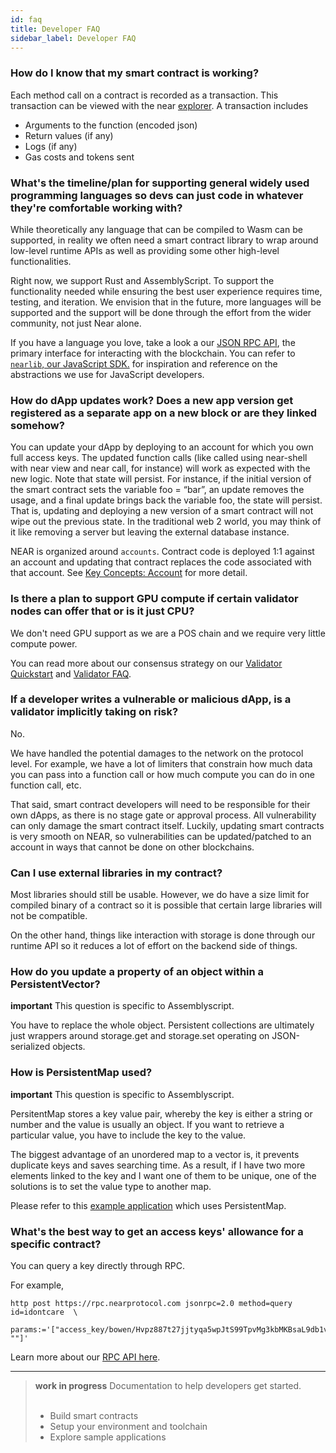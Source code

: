 ```yaml
---
id: faq
title: Developer FAQ
sidebar_label: Developer FAQ
---
```


### How do I know that my smart contract is working?

Each method call on a contract is recorded as a transaction. This transaction can be viewed with the near [explorer](http://explorer.nearprotocol.com/). A transaction includes
- Arguments to the function (encoded json)
- Return values (if any)
- Logs (if any)
- Gas costs and tokens sent

### What's the timeline/plan for supporting general widely used programming languages so devs can just code in whatever they're comfortable working with?

While theoretically any language that can be compiled to Wasm can be supported, in reality we often need a smart contract library to wrap around low-level runtime APIs as well as providing some other high-level functionalities.

Right now, we support Rust and AssemblyScript. To support the functionality needed while ensuring the best user experience requires time, testing, and iteration. We envision that in the future, more languages will be supported and the support will be done through the effort from the wider community, not just Near alone.

If you have a language you love, take a look a our [JSON RPC API](/docs/interaction/rpc), the primary interface for interacting with the blockchain.  You can refer to [`nearlib`, our JavaScript SDK.](https://github.com/nearprotocol/nearlib/tree/master/src) for inspiration and reference on the abstractions we use for JavaScript developers.

### How do dApp updates work? Does a new app version get registered as a separate app on a new block or are they linked somehow?

You can update your dApp by deploying to an account for which you own full access keys. The updated function calls (like called using near-shell with near view and near call, for instance) will work as expected with the new logic. Note that state will persist. For instance, if the initial version of the smart contract sets the variable foo = “bar”, an update removes the usage, and a final update brings back the variable foo, the state will persist. That is, updating and deploying a new version of a smart contract will not wipe out the previous state. In the traditional web 2 world, you may think of it like removing a server but leaving the external database instance.

NEAR is organized around `accounts`.  Contract code is deployed 1:1 against an account and updating that contract replaces the code associated with that account.  See [Key Concepts: Account](/docs/concepts/account) for more detail.

### Is there a plan to support GPU compute if certain validator nodes can offer that or is it just CPU?

We don't need GPU support as we are a POS chain and we require very little compute power.

You can read more about our consensus strategy on our [Validator Quickstart](/docs/validator/staking-overview) and [Validator FAQ](/docs/validator/validator-faq).

### If a developer writes a vulnerable or malicious dApp, is a validator implicitly taking on risk?

No. 

We have handled the potential damages to the network on the protocol level. For example, we have a lot of limiters that constrain how much data you can pass into a function call or how much compute you can do in one function call, etc.

That said, smart contract developers will need to be responsible for their own dApps, as there is no stage gate or approval process. All vulnerability can only damage the smart contract itself. Luckily, updating smart contracts is very smooth on NEAR, so vulnerabilities can be updated/patched to an account in ways that cannot be done on other blockchains.

### Can I use external libraries in my contract?

Most libraries should still be usable.  However, we do have a size limit for compiled binary of a contract so it is possible that certain large libraries will not be compatible. 

On the other hand, things like interaction with storage is done through our runtime API so it reduces a lot of effort on the backend side of things.

### How do you update a property of an object within a PersistentVector?

**important** This question is specific to Assemblyscript.

You have to replace the whole object. Persistent collections are ultimately just wrappers around storage.get and storage.set operating on JSON-serialized objects.

### How is PersistentMap used?

**important** This question is specific to Assemblyscript.

PersitentMap stores a key value pair, whereby the key is either a string or number and the value is usually an object. If you want to retrieve a particular value, you have to include the key to the value. 

The biggest advantage of an unordered map to a vector is, it prevents duplicate keys and saves searching time. As a result, if I have two more elements linked to the key and I want one of them to be unique, one of the solutions is to set the value type to another map.

Please refer to this [example application](https://github.com/near-examples/token-contract-as) which uses PersistentMap.

### What's the best way to get an access keys' allowance for a specific contract?

You can query a key directly through RPC. 

For example, 

```
http post https://rpc.nearprotocol.com jsonrpc=2.0 method=query id=idontcare  \
          params:='["access_key/bowen/Hvpz887t27jjtyqa5wpJtS99TpvMg3kbMKBsaL9db1vs", ""]' 
```

Learn more about our [RPC API here](/docs/interaction/rpc).

---

<blockquote class="warning">
<strong>work in progress</strong> <span>Documentation to help developers get started.</span><br><br>

- Build smart contracts
- Setup your environment and toolchain
- Explore sample applications

</blockquote>
